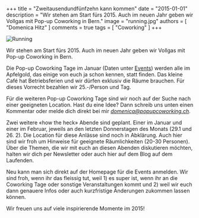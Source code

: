 +++
title = "Zweitausendundfünfzehn kann kommen"
date = "2015-01-01"
description = "Wir stehen am Start fürs 2015. Auch im neuen Jahr geben wir Vollgas mit Pop-up Coworking in Bern."
image = "running.jpg"
authors = [ "Domenica Hitz" ]
comments = true
tags = [ "Coworking" ]
+++

![Running](running.jpg)

<p class="lead">Wir stehen am Start fürs 2015. Auch im neuen Jahr geben wir Vollgas mit Pop-up Coworking in Bern.</p>

Die Pop-up Coworking Tage im Januar (Daten unter [Events](/events/)) werden alle im Apfelgold, das einige von euch ja schon kennen, statt finden. Das kleine Café hat Betriebsferien und wir dürfen exklusiv die Räume brauchen. Für dieses Vorrecht bezahlen wir 25.-/Person und Tag.

Für die weiteren Pop-up Coworking Tage sind wir noch auf der Suche nach einer geeigneten Location. Hast du eine Idee? Dann schreib uns unten einen Kommentar oder melde dich direkt bei mir <em>domenica@popupcoworking.ch</em>.

Zwei weitere «how the heck» Abende sind geplant. Einer im Januar und einer im Februar, jeweils an den letzten Donnerstagen des Monats (29.1 und 26. 2). Die Location für diese Anlässe sind noch in Abklärung. Auch hier sind wir froh um Hinweise für geeignete Räumlichkeiten (20-30 Personen). Über die Themen, die wir mit euch an diesen Abenden diskutieren möchten, halten wir dich per Newsletter oder auch hier auf dem Blog auf dem Laufenden.

Neu kann man sich direkt auf der Homepage für die Events anmelden. Wir sind froh, wenn ihr das fleissig tut, weil 1) es super ist, wenn ihr an die Coworking Tage oder sonstige Veranstaltungen kommt und 2) weil wir euch dann genauere Infos oder auch kurzfristige Änderungen zukommen lassen können.

Wir freuen uns auf viele inspirierende Momente im 2015!
